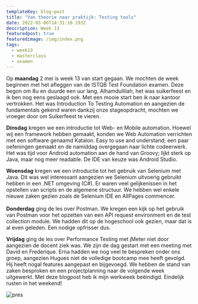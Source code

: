 ```yaml
---
templateKey: blog-post
title: "Van theorie naar praktijk: Testing tools"
date: 2022-05-06T14:31:10.193Z
description: Week 13
featuredpost: true
featuredimage: /img/index.png
tags:
  - week13
  - masterclass
  - examen
---
```

Op **maandag**  2 mei is week 13 van start gegaan. We mochten de week beginnen met het afleggen van de ISTQB Test Foundation examen. Deze begon om 8u en duurde een uur lang. Alhamdullilah, het was suikerfeest en ik ben nog eens geslaagd ook. Met een mooie start ben ik naar kantoor vertrokken. Het was Introduction To Testing Automation en aangezien de fundamentals gekend waren dankzij onze stageopdracht, mochten we vroeger door om Suikerfeest te vieren.

**Dinsdag** kregen we een introductie tot Web- en Mobile automation. Hoewel wij een framework hebben gemaakt, konden we Web Automation verrichten met een software genaamd Katalon. Easy to use and understand; een paar oefeningen gemaakt en de namiddag overgegaan naar lichte codeerwerk. Het was tijd voor Android automation aan de hand van Groovy; lijkt sterk op Java, maar nog meer readable. De IDE van keuze was Android Studio. 

**Woensdag** kregen we een introductie tot het gebruik van Selenium met Java. Dit was wel interessant aangezien we Selenium uitvoerig gebruikt hebben in een .NET omgeving (C#). Er waren veel gelijkenissen in het opstellen van scripts en de algemene structuur. We hebben wel enkele nieuwe zaken gezien zoals de Selenium IDE en AllPages commencer. \
\
**Donderdag** ging de les over Postman. We kregen een kijk op het gebruik van Postman voor het opzetten van een API request environment en de test collection module. We hadden dit op de hogeschool ook gezien, maar dat is al even geleden. Een nodige opfrisser dus. 

**Vrijdag** ging de les over Performance Testing met jMeter niet door aangezien de docent ziek was. We zijn de dag gestart met een meeting met David en Frederique. Erna hadden we nog veel te bespreken onder ons groep, aangezien Hugues niet de volledige bootcamp mee heeft gevolgd. Hij heeft nogal features aangepast en bijgevoegd. We hebben de stand van zaken besproken en een projectplanning naar de volgende week uitgewerkt. Met deze blogpost heb ik mijn werkweek beëindigd. Eindelijk rusten in het weekend! 

![pres](/img/schedule-bootcamp.jpg "pres")

![]()